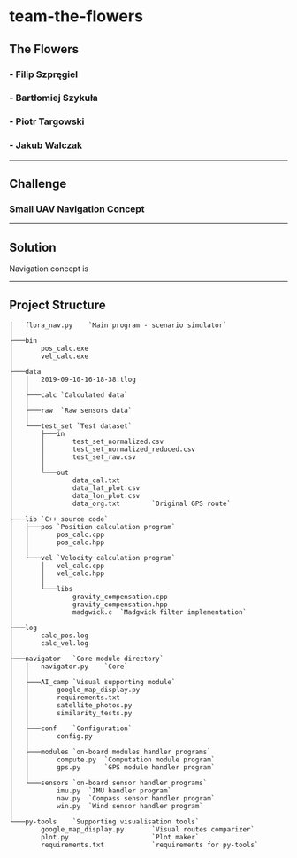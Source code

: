 # team-the-flowers

## **The Flowers**

### - Filip Szpręgiel

### - Bartłomiej Szykuła

### - Piotr Targowski

### - Jakub Walczak

---

## Challenge

### Small UAV Navigation Concept

---

## Solution

Navigation concept is 

---

## Project Structure

    │   flora_nav.py    `Main program - scenario simulator`
    │
    ├───bin
    │       pos_calc.exe
    │       vel_calc.exe
    │
    ├───data
    │   │   2019-09-10-16-18-38.tlog
    │   │
    │   ├───calc `Calculated data`
    │   │
    │   ├───raw  `Raw sensors data`
    │   │
    │   └───test_set `Test dataset`
    │       ├───in
    │       │       test_set_normalized.csv
    │       │       test_set_normalized_reduced.csv
    │       │       test_set_raw.csv
    │       │
    │       └───out
    │               data_cal.txt
    │               data_lat_plot.csv
    │               data_lon_plot.csv
    │               data_org.txt        `Original GPS route`
    │
    ├───lib `C++ source code`
    │   ├───pos `Position calculation program`
    │   │       pos_calc.cpp
    │   │       pos_calc.hpp
    │   │
    │   └───vel `Velocity calculation program`
    │       │   vel_calc.cpp
    │       │   vel_calc.hpp
    │       │
    │       └───libs
    │               gravity_compensation.cpp
    │               gravity_compensation.hpp
    │               madgwick.c  `Madgwick filter implementation`
    │
    ├───log
    │       calc_pos.log
    │       calc_vel.log
    │
    ├───navigator   `Core module directory`
    │   │   navigator.py    `Core`
    │   │
    │   ├───AI_camp `Visual supporting module`
    │   │       google_map_display.py
    │   │       requirements.txt
    │   │       satellite_photos.py
    │   │       similarity_tests.py
    │   │
    │   ├───conf    `Configuration`
    │   │       config.py
    │   │
    │   ├───modules `on-board modules handler programs`
    │   │       compute.py  `Computation module program`
    │   │       gps.py      `GPS module handler program`
    │   │
    │   └───sensors `on-board sensor handler programs`
    │           imu.py  `IMU handler program`
    │           nav.py  `Compass sensor handler program`
    │           win.py  `Wind sensor handler program`
    │
    └───py-tools    `Supporting visualisation tools`
            google_map_display.py       `Visual routes comparizer`
            plot.py                     `Plot maker`
            requirements.txt            `requirements for py-tools`
